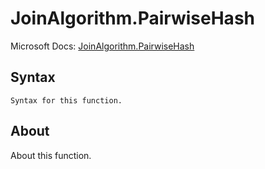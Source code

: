 ---
---

# JoinAlgorithm.PairwiseHash

Microsoft Docs: [JoinAlgorithm.PairwiseHash](https://docs.microsoft.com/en-us/powerquery-m/joinalgorithm-pairwisehash)

## Syntax

```
Syntax for this function.
```

## About

About this function.


